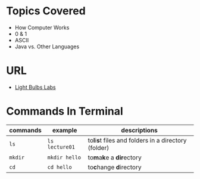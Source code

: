 # Topics Covered

- How Computer Works
- 0 & 1
- ASCII
- Java vs. Other Languages


# URL
- [Light Bulbs Labs](https://rfbroccoli.vercel.app/labs/lightbulbs)

# Commands In Terminal

| commands | example        | descriptions                                             |
| -------- | -------------- | -------------------------------------------------------- |
| `ls`     | `ls lecture01` | to**l**i**s**t files and folders in a directory (folder) |
| `mkdir`  | `mkdir hello`  | to**m**a**k**e a **dir**ectory                           |
| `cd`     | `cd hello`     | to**c**hange **d**irectory                               |
